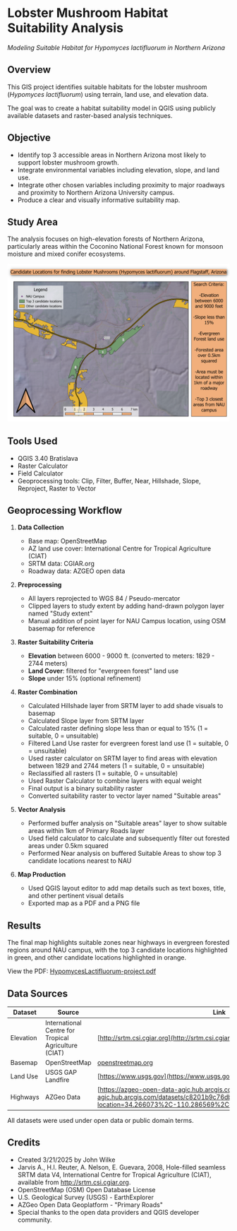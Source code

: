 # Lobster Mushroom Habitat Suitability Analysis  
*Modeling Suitable Habitat for Hypomyces lactifluorum in Northern Arizona*

## Overview
This GIS project identifies suitable habitats for the lobster mushroom (*Hypomyces lactifluorum*) using terrain, land use, and elevation data.

The goal was to create a habitat suitability model in QGIS using publicly available datasets and raster-based analysis techniques.

## Objective
- Identify top 3 accessible areas in Northern Arizona most likely to support lobster mushroom growth.
- Integrate environmental variables including elevation, slope, and land use.
- Integrate other chosen variables including proximity to major roadways and proximity to Northern Arizona University campus.
- Produce a clear and visually informative suitability map.

## Study Area
The analysis focuses on high-elevation forests of Northern Arizona, particularly areas within the Coconino National Forest known for monsoon moisture and mixed conifer ecosystems.

![Map Preview](HypomycesLactifluorum-project.png)

## Tools Used
- QGIS 3.40 Bratislava
- Raster Calculator
- Field Calculator
- Geoprocessing tools: Clip, Filter, Buffer, Near, Hillshade, Slope, Reproject, Raster to Vector

## Geoprocessing Workflow

1. **Data Collection**
   - Base map: OpenStreetMap
   - AZ land use cover: International Centre for Tropical Agriculture (CIAT)
   - SRTM data: CGIAR.org
   - Roadway data: AZGEO open data

2. **Preprocessing**
   - All layers reprojected to WGS 84 / Pseudo-mercator
   - Clipped layers to study extent by adding hand-drawn polygon layer named "Study extent"
   - Manual addition of point layer for NAU Campus location, using OSM basemap for reference

3. **Raster Suitability Criteria**
   - **Elevation** between 6000 - 9000 ft. (converted to meters: 1829 - 2744 meters)
   - **Land Cover**: filtered for "evergreen forest" land use
   - **Slope** under 15% (optional refinement)

4. **Raster Combination**
   - Calculated Hillshade layer from SRTM layer to add shade visuals to basemap
   - Calculated Slope layer from SRTM layer
   - Calculated raster defining slope less than or equal to 15% (1 = suitable, 0 = unsuitable)
   - Filtered Land Use raster for evergreen forest land use (1 = suitable, 0 = unsuitable)
   - Used raster calculator on SRTM layer to find areas with elevation between 1829 and 2744 meters (1 = suitable, 0 = unsuitable)
   - Reclassified all rasters (1 = suitable, 0 = unsuitable)
   - Used Raster Calculator to combine layers with equal weight
   - Final output is a binary suitability raster
   - Converted suitability raster to vector layer named "Suitable areas"
  
5. **Vector Analysis**
   - Performed buffer analysis on "Suitable areas" layer to show suitable areas within 1km of Primary Roads layer
   - Used field calculator to calculate and subsequently filter out forested areas under 0.5km squared
   - Performed Near analysis on buffered Suitable Areas to show top 3 candidate locations nearest to NAU

6. **Map Production**
   - Used QGIS layout editor to add map details such as text boxes, title, and other pertinent visual details
   - Exported map as a PDF and a PNG file

## Results
The final map highlights suitable zones near highways in evergreen forested regions around NAU campus, with the top 3 candidate locations highlighted in green, and other candidate locations highlighted in orange.

View the PDF: [HypomycesLactifluorum-project.pdf](HypomycesLactifluorum-project.pdf)

## Data Sources

| Dataset | Source | Link |
|--------|--------|------|
| Elevation | International Centre for Tropical Agriculture (CIAT) | [http://srtm.csi.cgiar.org](http://srtm.csi.cgiar.org/) |
| Basemap | OpenStreetMap | [openstreetmap.org](https://www.openstreetmap.org/#map=13/35.19864/-111.62333) |
| Land Use | USGS GAP Landfire | [https://www.usgs.gov](https://www.usgs.gov/) |
| Highways | AZGeo Data | [https://azgeo-open-data-agic.hub.arcgis.com/](https://azgeo-open-data-agic.hub.arcgis.com/datasets/c8201b9c76db43c89af8d5ead4d35e14_2/explore?location=34.266073%2C-110.286569%2C6.61) |

All datasets were used under open data or public domain terms.

## Credits
- Created 3/21/2025 by John Wilke
- Jarvis A., H.I. Reuter, A.  Nelson, E. Guevara, 2008, Hole-filled  seamless SRTM data V4, International  Centre for Tropical  Agriculture (CIAT), available  from http://srtm.csi.cgiar.org.
- OpenStreetMap (OSM) Open Database License
- U.S. Geological Survey (USGS) - EarthExplorer
- AZGeo Open Data Geoplatform - "Primary Roads"
- Special thanks to the open data providers and QGIS developer community.
